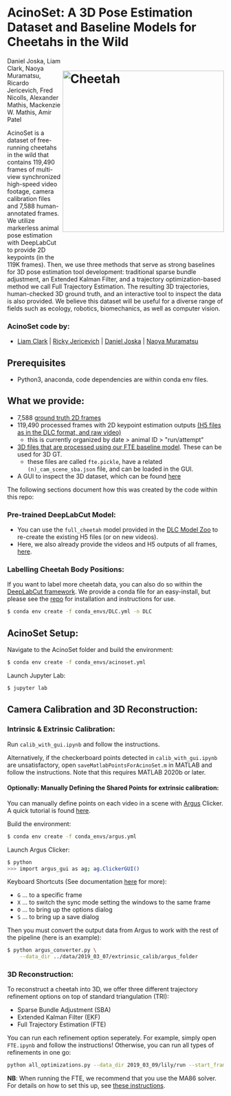 # AcinoSet: A 3D Pose Estimation Dataset and Baseline Models for Cheetahs in the Wild<img src="https://images.squarespace-cdn.com/content/v1/57f6d51c9f74566f55ecf271/1608473251355-R6MD2DPAGXD541O6KSPO/ke17ZwdGBToddI8pDm48kDJiRRinvyl0ibURJcD42oMUqsxRUqqbr1mOJYKfIPR7LoDQ9mXPOjoJoqy81S2I8N_N4V1vUb5AoIIIbLZhVYxCRW4BPu10St3TBAUQYVKcQRhUxETRWa-oq147TtIoC7IIYHcXSEvrmlBoYmbrKNZ_GGuik8tacc4P7_d_fn_0/cheetahTurn.png?format=2500w" width="375" title="AcinoSet" alt="Cheetah" align="right" vspace = "50">

Daniel Joska, Liam Clark, Naoya Muramatsu, Ricardo Jericevich, Fred Nicolls, Alexander Mathis, Mackenzie W. Mathis, Amir Patel 


 AcinoSet is a dataset of free-running cheetahs in the wild that contains 119,490 frames of multi-view synchronized high-speed video footage, camera calibration files and 7,588 human-annotated frames. We utilize markerless animal pose estimation with DeepLabCut to provide 2D keypoints (in the 119K frames). Then, we use three methods that serve as strong baselines for 3D pose estimation tool development: traditional sparse bundle adjustment, an Extended Kalman Filter, and a trajectory optimization-based method we call Full Trajectory Estimation. The resulting 3D trajectories, human-checked 3D ground truth, and an interactive tool to inspect the data is also provided. We believe this dataset will be useful for a diverse range of fields such as ecology, robotics, biomechanics, as well as computer vision.

### AcinoSet code by:
- [Liam Clark](https://github.com/LiamClarkZA) | [Ricky Jericevich](https://github.com/@rickyjericevich) | [Daniel Joska](https://github.com/DJoska) | [Naoya Muramatsu](https://github.com/DenDen047)

## Prerequisites

- Python3, anaconda, code dependencies are within conda env files.

## What we provide: 

- 7,588 [ground truth 2D frames](https://www.dropbox.com/sh/z3uv6pnk7paygph/AAAiJOavquW89uPlz_Jzjtfua?dl=0)
- 119,490 processed frames with 2D keypoint estimation outputs [(H5 files as in the DLC format, and raw video)](https://www.dropbox.com/sh/kp5kmatbv5cdjx2/AABfJGb7ktVK_L0lybOLQIbJa?dl=0) 
    - this is currently organized by date > animal ID > "run/attempt"
- [3D files that are processed using our FTE baseline model](https://www.dropbox.com/sh/kp5kmatbv5cdjx2/AABfJGb7ktVK_L0lybOLQIbJa?dl=0). These can be used for 3D GT.
   - these files are called `fte.pickle`, have a related `(n)_cam_scene_sba.json` file, and can be loaded in the GUI.
- A GUI to inspect the 3D dataset, which can be found [here](https://github.com/African-Robotics-Unit/acinoset_viewer)


The following sections document how this was created by the code within this repo:

### Pre-trained DeepLabCut Model:

- You can use the `full_cheetah` model provided in the [DLC Model Zoo](http://modelzoo.deeplabcut.org) to re-create the existing H5 files (or on new videos). 
- Here, we also already provide the videos and H5 outputs of all frames, [here](https://www.dropbox.com/sh/kp5kmatbv5cdjx2/AABfJGb7ktVK_L0lybOLQIbJa?dl=0).

### Labelling Cheetah Body Positions:

If you want to label more cheetah data, you can also do so within the [DeepLabCut framework](https://github.com/DeepLabCut/DeepLabCut). We provide a conda file for an easy-install, but please see the [repo](https://github.com/DeepLabCut/DeepLabCut) for installation and instructions for use.
```sh
$ conda env create -f conda_envs/DLC.yml -n DLC
```

## AcinoSet Setup:

Navigate to the AcinoSet folder and build the environment:
```sh
$ conda env create -f conda_envs/acinoset.yml
```

Launch Jupyter Lab:
```sh
$ jupyter lab
```

## Camera Calibration and 3D Reconstruction:

### Intrinsic & Extrinsic Calibration:

Run `calib_with_gui.ipynb` and follow the instructions.

Alternatively, if the checkerboard points detected in `calib_with_gui.ipynb` are unsatisfactory, open `saveMatlabPointsForAcinoSet.m` in MATLAB and follow the instructions. Note that this requires MATLAB 2020b or later.

#### Optionally: Manually Defining the Shared Points for extrinsic calibration:

You can manually define points on each video in a scene with [Argus](http://argus.web.unc.edu/) Clicker. A quick tutorial is found [here](http://argus.web.unc.edu/tutorial/#Clicker).

Build the environment:
```sh
$ conda env create -f conda_envs/argus.yml
```

Launch Argus Clicker:
```sh
$ python
>>> import argus_gui as ag; ag.ClickerGUI()
```

Keyboard Shortcuts (See documentation [here](http://argus.web.unc.edu/wp-content/uploads/sites/9976/2019/01/Argus-Documentation_1.1.pdf) for more):
- `G` ... to a specific frame
- `X` ... to switch the sync mode setting the windows to the same frame
- `O` ... to bring up the options dialog
- `S` ... to bring up a save dialog

Then you must convert the output data from Argus to work with the rest of the pipeline (here is an example):
```sh
$ python argus_converter.py \
    --data_dir ../data/2019_03_07/extrinsic_calib/argus_folder
```

### 3D Reconstruction:

To reconstruct a cheetah into 3D, we offer three different trajectory refinement options on top of standard triangulation (TRI):

-  Sparse Bundle Adjustment (SBA)
-  Extended Kalman Filter (EKF)
-  Full Trajectory Estimation (FTE)

You can run each refinement option seperately. For example, simply open `FTE.ipynb` and follow the instructions!
Otherwise, you can run all types of refinements in one go:
```sh
python all_optimizations.py --data_dir 2019_03_09/lily/run --start_frame 70 --end_frame 170 --dlc_thresh 0.5
```

**NB**: When running the FTE, we recommend that you use the MA86 solver. For details on how to set this up, see [these instructions](https://github.com/African-Robotics-Unit/docs/blob/main/linear-solvers.md).

